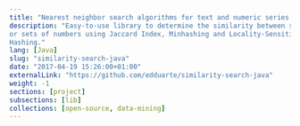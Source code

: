 ```yaml
---
title: "Nearest neighbor search algorithms for text and numeric series in Java"
description: "Easy-to-use library to determine the similarity between strings
or sets of numbers using Jaccard Index, Minhashing and Locality-Sensitive
Hashing."
lang: [Java]
slug: "similarity-search-java"
date: "2017-04-19 15:26:00+01:00"
externalLink: "https://github.com/edduarte/similarity-search-java"
weight: -1
sections: [project]
subsections: [lib]
collections: [open-source, data-mining]
---
```

